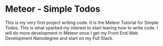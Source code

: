 Meteor - Simple Todos
=====================
This is my very first project writing code. It is the Meteor Tutorial for Simple Todos. 
This is what sparked my interest to start learing how to write code. I will do more 
development in Meteor once I get my Front End Web Development Nanodegree and start on my Full Stack.
